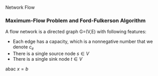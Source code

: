 Network Flow

### Maximum-Flow Problem and Ford-Fulkerson Algorithm
A flow network is a directed graph G=(V,E) with following features:
* Each edge has a capacity, which is a nonnegative number that we denote $c_e$
* There is a single source node  $s \in V$
* There is a single sink node $t \in V$

abac $x=b$
